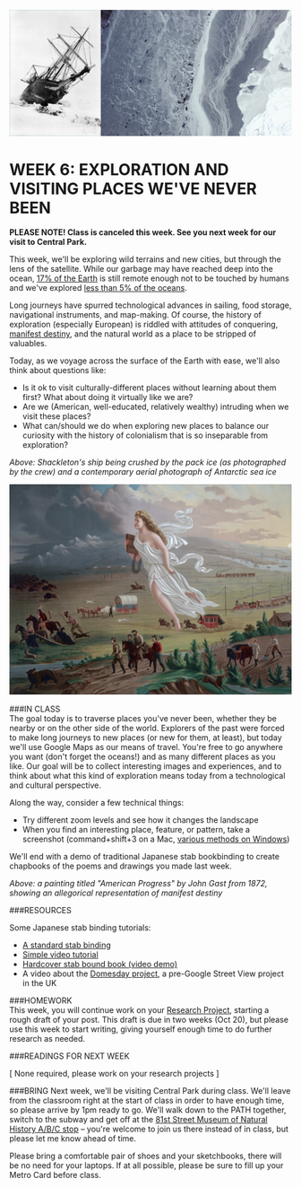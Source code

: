 ![Shackleton's ship and Antarctic sea ice](https://raw.githubusercontent.com/jeffThompson/TechnologyAndTheLandscape/master/Images/Week06/ShackletonAndSeaIce.jpg)

WEEK 6: EXPLORATION AND VISITING PLACES WE'VE NEVER BEEN
====

**PLEASE NOTE! Class is canceled this week. See you next week for our visit to Central Park.**

This week, we'll be exploring wild terrains and new cities, but through the lens of the satellite. While our garbage may have reached deep into the ocean, [17% of the Earth](http://sedac.ciesin.columbia.edu/data/set/wildareas-v2-human-footprint-geographic) is still remote enough not to be touched by humans and we've explored [less than 5% of the oceans](http://oceanservice.noaa.gov/facts/exploration.html).

Long journeys have spurred technological advances in sailing, food storage, navigational instruments, and map-making. Of course, the history of exploration (especially European) is riddled with attitudes of conquering, [manifest destiny](https://en.wikipedia.org/wiki/Manifest_destiny), and the natural world as a place to be stripped of valuables. 

Today, as we voyage across the surface of the Earth with ease, we'll also think about questions like:  

* Is it ok to visit culturally-different places without learning about them first? What about doing it virtually like we are?  
* Are we (American, well-educated, relatively wealthy) intruding when we visit these places?  
* What can/should we do when exploring new places to balance our curiosity with the history of colonialism that is so inseparable from exploration?  

*Above: Shackleton's ship being crushed by the pack ice (as photographed by the crew) and a contemporary aerial photograph of Antarctic sea ice*

!["American Progress" by John Gast, 1872](https://raw.githubusercontent.com/jeffThompson/TechnologyAndTheLandscape/master/Images/Week06/AmericanProgress_JohnGast_1872.jpg)

###IN CLASS  
The goal today is to traverse places you've never been, whether they be nearby or on the other side of the world. Explorers of the past were forced to make long journeys to new places (or new for them, at least), but today we'll use Google Maps as our means of travel. You're free to go anywhere you want (don't forget the oceans!) and as many different places as you like. Our goal will be to collect interesting images and experiences, and to think about what this kind of exploration means today from a technological and cultural perspective.

Along the way, consider a few technical things:

* Try different zoom levels and see how it changes the landscape  
* When you find an interesting place, feature, or pattern, take a screenshot (command+shift+3 on a Mac, [various methods on Windows](https://www.cnet.com/how-to/how-to-take-a-screenshot-in-any-version-of-windows))  

We'll end with a demo of traditional Japanese stab bookbinding to create chapbooks of the poems and drawings you made last week.

*Above: a painting titled "American Progress" by John Gast from 1872, showing an allegorical representation of manifest destiny*

###RESOURCES  

Some Japanese stab binding tutorials:  

* [A standard stab binding](http://www.designsponge.com/2013/03/bookbinding-101-japanese-four-hold-binding.html)  
* [Simple video tutorial](https://www.youtube.com/watch?v=j-r6c_trSxY)  
* [Hardcover stab bound book (video demo)](https://www.youtube.com/watch?v=s9P07WAbYHs)  
* A video about the [Domesday project](https://youtu.be/VLh5LR0Kf1I), a pre-Google Street View project in the UK  

###HOMEWORK  
This week, you will continue work on your [Research Project](https://github.com/jeffThompson/TechnologyAndTheLandscape/blob/master/MidtermResearchProjectAssignment.md), starting a rough draft of your post. This draft is due in two weeks (Oct 20), but please use this week to start writing, giving yourself enough time to do further research as needed.

###READINGS FOR NEXT WEEK  

[ None required, please work on your research projects ]

###BRING 
Next week, we'll be visiting Central Park during class. We'll leave from the classroom right at the start of class in order to have enough time, so please arrive by 1pm ready to go. We'll walk down to the PATH together, switch to the subway and get off at the [81st Street Museum of Natural History A/B/C stop](https://www.google.com/maps/place/81+St+-+Museum+of+Natural+History/@40.7819788,-73.9720134,15z/data=!4m5!3m4!1s0x0:0x145ef5ddf63a434e!8m2!3d40.7819788!4d-73.9720134) – you're welcome to join us there instead of in class, but please let me know ahead of time.

Please bring a comfortable pair of shoes and your sketchbooks, there will be no need for your laptops. If at all possible, please be sure to fill up your Metro Card before class.

